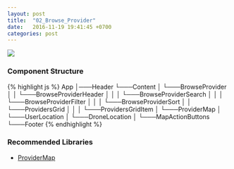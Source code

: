 ```yaml
---
layout: post
title:  "02_Browse_Provider"
date:   2016-11-19 19:41:45 +0700
categories: post
---
```


<img src="{{ site.github.url }}/images/posts/2016-11-19/02_Browse_Provider.jpg">

### Component Structure

{% highlight js %}
App
│───Header
└───Content
│   └───BrowseProvider
│   │   └───BrowseProviderHeader
│   │   │   └───BrowseProviderSearch
│   │   │   └───BrowseProviderFilter
│   │   │   └───BrowseProviderSort
│   │   └───ProvidersGrid
│   │   │   └───ProvidersGridItem
│   └───ProviderMap
│       └───UserLocation
│       └───DroneLocation
│       └───MapActionButtons
└───Footer
{% endhighlight %}

### Recommended Libraries

* [ProviderMap](https://github.com/istarkov/google-map-react)
